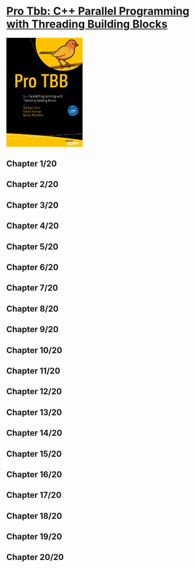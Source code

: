# [Pro Tbb: C++ Parallel Programming with Threading Building Blocks](https://www.amazon.com/Pro-TBB-Parallel-Programming-Threading-ebook/dp/B07V5YFCMV/ref=sr_1_1?keywords=Pro+Tbb%3A+C%2B%2B+Parallel+Programming+with+Threading+Building+Blocks&qid=1672917843&sr=8-1)
<img alt="9781484243978" src="../covers/9781484243978.jpg" width="200"/>

## Chapter 1/20
## Chapter 2/20
## Chapter 3/20
## Chapter 4/20
## Chapter 5/20
## Chapter 6/20
## Chapter 7/20
## Chapter 8/20
## Chapter 9/20
## Chapter 10/20
## Chapter 11/20
## Chapter 12/20
## Chapter 13/20
## Chapter 14/20
## Chapter 15/20
## Chapter 16/20
## Chapter 17/20
## Chapter 18/20
## Chapter 19/20
## Chapter 20/20
